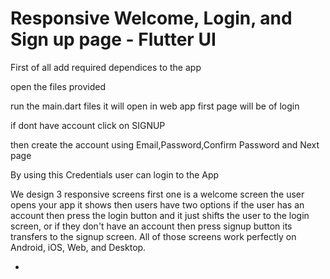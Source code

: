 # Responsive Welcome, Login, and Sign up page - Flutter UI

First of all add required dependices to the app

open the files provided

run the main.dart files it will open in web app first page will be of login

if dont have account click on SIGNUP

then create the account using Email,Password,Confirm Password and Next page

By using this Credentials user can login to the App

We design 3 responsive screens first one is a welcome screen the user opens your app it shows then users have two options if the user has an account then press the login button and it just shifts the user to the login screen, or if they don't have an account then press signup button its transfers to the signup screen. All of those screens work perfectly on Android, iOS, Web, and Desktop.

*
